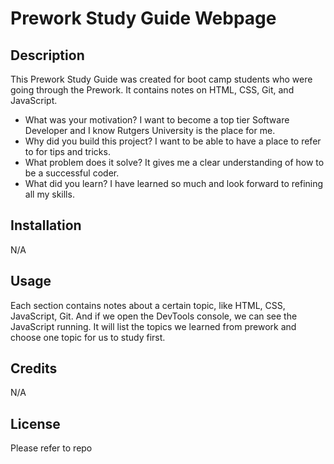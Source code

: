 # Prework Study Guide Webpage

## Description

This Prework Study Guide was created for boot camp students who were going through the Prework. It contains notes on HTML, CSS, Git, and JavaScript.

- What was your motivation? 
I want to become a top tier Software Developer and I know Rutgers University is the place for me.
- Why did you build this project? 
I want to be able to have a place to refer to for tips and tricks.
- What problem does it solve? 
It gives me a clear understanding of how to be a successful coder.
- What did you learn?
I have learned so much and look forward to refining all my skills.

## Installation

N/A

## Usage

Each section contains notes about a certain topic, like HTML, CSS, JavaScript, Git. And if we open the DevTools console, we can see the JavaScript running. It will list the topics we learned from prework and choose one topic for us to study first.

## Credits

N/A

## License

Please refer to repo
